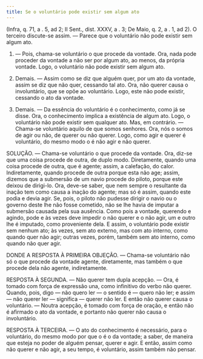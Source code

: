 ```yaml
---
title: Se o voluntário pode existir sem algum ato
---
```


(Infra, q. 71, a . 5, ad 2; II Sent., dist. XXXV, a . 3; De Maio, q. 2, a . 1, ad 2).
  O terceiro discute-se assim. ― Parece que o voluntário não pode existir sem algum ato.  

1. ― Pois, chama-se voluntário o que procede da vontade. Ora, nada pode proceder da vontade a não ser por algum ato, ao menos, da própria vontade. Logo, o voluntário não pode existir sem algum ato.  

2. Demais. ― Assim como se diz que alguém quer, por um ato da vontade, assim se diz que não quer, cessando tal ato. Ora, não querer causa o involuntário, que se opõe ao voluntário. Logo, este não pode existir, cessando o ato da vontade.  

3. Demais. ― Da essência do voluntário é o conhecimento, como já se disse. Ora, o conhecimento implica a existência de algum ato. Logo, o voluntário não pode existir sem qualquer ato.  Mas, em contrário. ― Chama-se voluntário aquilo de que somos senhores. Ora, nós o somos de agir ou não, de querer ou não querer. Logo, como agir e querer é voluntário, do mesmo modo o é não agir e não querer.  

SOLUÇÃO. ― Chama-se voluntário o que procede da vontade. Ora, diz-se que uma coisa procede de outra, de duplo modo. Diretamente, quando uma coisa procede de outra, que é agente; assim, a calefação, do calor. Indiretamente, quando procede de outra porque esta não age; assim, dizemos que a submersão de um navio procede do piloto, porque este deixou de dirigi-lo. Ora, deve-se saber, que nem sempre o resultante da inação tem como causa a inação do agente; mas só é assim, quando este podia e devia agir. Se, pois, o piloto não pudesse dirigir o navio ou o governo deste lhe não fosse cometido, não se lhe havia de imputar a submersão causada pela sua ausência.  Como pois a vontade, querendo e agindo, pode e às vezes deve impedir o não querer e o não agir, um e outro lhe é imputado, como proveniente dela. E assim, o voluntário pode existir sem nenhum ato; às vezes, sem ato externo, mas com ato interno, como quando quer não agir; outras vezes, porém, também sem ato interno, como quando não quer agir.  

DONDE A RESPOSTA À PRIMEIRA OBJEÇÃO. ― Chama-se voluntário não só o que procede da vontade agente, diretamente, mas também o que procede dela não agente, indiretamente.  

RESPOSTA À SEGUNDA. ― Não querer tem dupla acepção. ― Ora, é tomado com força de expressão una, como infinitivo do verbo não querer. Quando, pois, digo ― não quero ler ― o sentido é ― quero não ler; e assim ― não querer ler ― significa ― querer não ler. E então não querer causa o voluntário. ― Noutra acepção, é tomado com força de oração, e então não é afirmado o ato da vontade, e portanto não querer não causa o involuntário.  

RESPOSTA À TERCEIRA. ― O ato do conhecimento é necessário, para o voluntário, do mesmo modo por que o é o da vontade; a saber, de maneira que esteja no poder de alguém pensar, querer e agir. E então, assim como não querer e não agir, a seu tempo, é voluntário, assim também não pensar.
